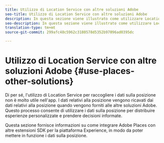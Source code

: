 ```yaml
---
title: Utilizzo di Location Service con altre soluzioni Adobe
seo-title: Utilizzo di Location Service con altre soluzioni Adobe
description: In questa sezione viene illustrato come utilizzare Location Service con altre soluzioni Adobe.
seo-description: In questa sezione viene illustrato come utilizzare Location Service con altre soluzioni Adobe.
translation-type: tm+mt
source-git-commit: 299afc48c5962c3180578d5352b97096ad0395dc

---
```



# Utilizzo di Location Service con altre soluzioni Adobe {#use-places-other-solutions}

Di per sé, l'utilizzo di Location Service per raccogliere i dati sulla posizione non è molto utile nell'app. I dati relativi alla posizione vengono ricavati dai dati relativi alla posizione quando vengono forniti alle altre soluzioni Adobe. Questo processo consente di utilizzare i dati sulla posizione per distribuire esperienze personalizzate e prendere decisioni informate.

Questa sezione fornisce informazioni su come integrare Adobe Places con altre estensioni SDK per la piattaforma Experience, in modo da poter mettere in funzione i dati sulla posizione.